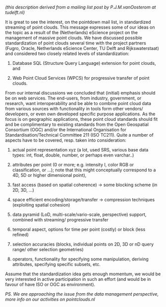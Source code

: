 *(this description derived from a mailing list post by P.J.M.vanOosterom at tudelft.nl)*

It is great to see the interest, on the pointdown mail list, in
standardized streaming of point clouds. This message expresses some of
our ideas on the topic as a result of the (Netherlands) eScience project
on the management of massive point clouds. We have discussed possible
standardization of point clouds several time with the project partners
(Fugro, Oracle, Netherlands eScience Center, TU Delft and
Rijkswaterstaat) and considered two closely related levels of
standardization:

1. Database SQL (Structure Query Language) extension for point
clouds, and

2. Web Point Cloud Services (WPCS) for progressive transfer of point
clouds.

From our internal discussions we concluded that (initial) emphasis
should be on web services. The end-users, from industry, government, or
research, want interoperability and be able to combine point cloud data
from various sources with functionality in tools form other vendors/
developers, or even own developed specific purpose applications.  As the
focus is on geographic applications, these point cloud standards should
fit and be complimentary to existing standards from the Open Geospatial
Consortium (OGC) and/or the International Organisation for
Standardisation/Technical Committee 211 (ISO TC211). Quite a number of
aspects have to be covered, resp. taken into consideration:

1. actual point representation xyz (a lot, used SRS, various base
data types: int, float, double, number, or perhaps even varchar..)

2. attributes per point (0 or more; e.g. intensity I, color RGB or
classification, or ...); note that this might conceptually correspond to
a 4D, 5D or higher dimensional point),

3. fast access (based on spatial coherence) -> some blocking scheme
(in 2D, 3D, …)

4. space efficient encoding/storage/transfer -> compression
techniques (exploiting spatial cohesion)

5. data pyramid (LoD, multi-scale/vario-scale, perspective) support,
combined with streaming/ progressive transfer

6. temporal aspect, options for time per point (costly) or block
(less refined)

7. selection accuracies (blocks, individual points on 2D, 3D or nD
query range/ other selection geometries)

8. operators, functionality for specifying some manipulation,
deriving attributes, specifying specific subsets, etc.

Assume that the standardization idea gets enough momentum, we would be
very interested in active participation in such an effort (and would be
in favour of have ISO or OGC as environment).

*PS. We are approaching the issue from the data management perspective,
more info on our activities on pointclouds.nl*
